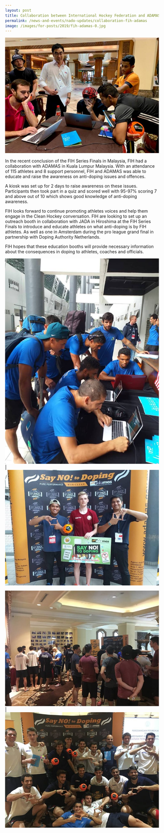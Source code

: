```yaml
---
layout: post
title: Collaboration between International Hockey Federation and ADAMAS
permalink: /news-and-events/nado-updates/collaboration-fih-adamas
image: /images/for-posts/2019/fih-adamas-0.jpg
---
```

![Collaboration between International Hockey Federation and ADAMAS](/images/for-posts/2019/fih-adamas-0.jpg)

In the recent conclusion of the FIH Series Finals in Malaysia, FIH had a collaboration with ADAMAS in Kuala Lumpur Malaysia. With an attendance of 115 athletes and 8 support personnel, FIH and ADAMAS was able to educate and raise the awareness on anti-doping issues and offences.

A kiosk was set up for 2 days to raise awareness on these issues. Participants then took part in a quiz and scored well with 95-97% scoring 7 and above out of 10 which shows good knowledge of anti-doping awareness.

FIH looks forward to continue promoting athletes voices and help them engage in the Clean Hockey conversation. FIH are looking to set up an outreach booth in collaboration with JADA in Hiroshima at the FIH Series Finals to introduce and educate athletes on what anti-doping is by FIH athletes. As well as one in Amsterdam during the pro league grand final in partnership with Doping Authority Netherlands.

FIH hopes that these education booths will provide necessary information about the consequences in doping to athletes, coaches and officials.

![Collaboration between International Hockey Federation and ADAMAS](/images/for-posts/2019/fih-adamas-1.jpg) | ![Collaboration between International Hockey Federation and ADAMAS](/images/for-posts/2019/fih-adamas-4.jpg)

![Collaboration between International Hockey Federation and ADAMAS](/images/for-posts/2019/fih-adamas-2.jpg) | ![Collaboration between International Hockey Federation and ADAMAS](/images/for-posts/2019/fih-adamas-3.jpg)

